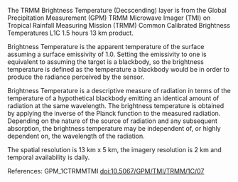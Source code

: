 The TRMM Brightness Temperature (Decscending) layer is from the Global Precipitation Measurement (GPM) TRMM Microwave Imager (TMI) on Tropical Rainfall Measuring Mission (TRMM) Common Calibrated Brightness Temperatures L1C 1.5 hours 13 km product.

Brightness Temperature is the apparent temperature of the surface assuming a surface emissivity of 1.0. Setting the emissivity to one is equivalent to assuming the target is a blackbody, so the brightness temperature is defined as the temperature a blackbody would be in order to produce the radiance perceived by the sensor.

Brightness Temperature is a descriptive measure of radiation in terms of the temperature of a hypothetical blackbody emitting an identical amount of radiation at the same wavelength. The brightness temperature is obtained by applying the inverse of the Planck function to the measured radiation. Depending on the nature of the source of radiation and any subsequent absorption, the brightness temperature may be independent of, or highly dependent on, the wavelength of the radiation.

The spatial resolution is 13 km x 5 km, the imagery resolution is 2 km and temporal availability is daily.

References: GPM_1CTRMMTMI [doi:10.5067/GPM/TMI/TRMM/1C/07](https://doi.org/10.5067/GPM/TMI/TRMM/1C/07)
